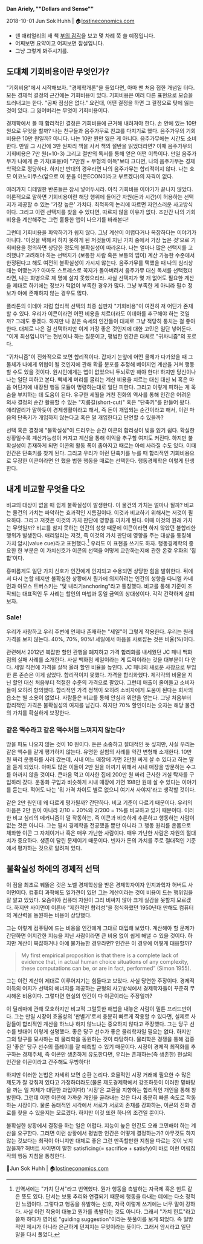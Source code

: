 **Dan Ariely, &quot;"Dollars and Sense&quot;"**

2018-10-01
Jun Sok Huhh | :house:[lostineconomics.com](http://lostineconomics.com)


* 댄 애리얼리의 새 책 [부의 감각](http://www.aladin.co.kr/shop/wproduct.aspx?ItemId=153434095)을 보고 몇 차례 쭉 쓸 예정입니다.  
* 어찌보면 요약이고 어찌보면 잡설입니다. 
* 그냥 그렇게 봐주시기를. 

## 도대체 기회비용이란 무엇인가? 

"기회비용"에서 시작해보자. "경제학개론"을 들었다면, 아마 맨 처음 접한 개념일 터다. 모든 경제적 결정의 근간에는 기회비용이 있다. 기회비용은 여러 다른 표현으로 모습을 드러내고는 한다. "공짜 점심은 없다." 요컨대, 어떤 결정을 하면 그 결정으로 탓에 잃는 것이 있다. 그 잃어버리는 무엇이 기회비용이다.  

경제학에서 볼 때 합리적인 결정은 기회비용에 근거해 내려져야 한다. 손 안에 있는 10만 원으로 무엇을 할까? 나는 친구들과 음주가무로 친교를 다지기로 했다. 음주가무의 기회비용은 10만 원일까? 아니다. 나는 10만 원만 잃은 게 아니다. 음주가무에는 시간도 소비한다. 만일 그 시간에 3만 원짜리 책을 사서 책의 절반을 읽었더라면? 이때 음주가무의 기회비용은 7만 원(=10-3)  그리고 절반의 독서를 통해 얻은 어떤 이득이다. 만일 음주가무가 나에게 준 가치(효용)이 "7만원 + 무형의 이득"보다 크다면, 나의 음주가무는 경제학적으로 정당하다. 하지만 반대의 경우라면 나의 음주가무는 합리적이지 않다. 나는 호모 이코노미쿠스(앞으로 이 분을 이콘ECON이라고 부르겠다)의 자격이 없다. 

여러가지 디테일한 반론들은 잠시 넣어두시라. 아직 기회비용 이야기가 끝나지 않았다. 이론적으로 말하면 기회비용이란 해당 행위에 들어간 자원(돈과 시간)이 허용하는 선택지가 제공할 수 있는 '가장 높은' 가치다. 최적화의 논리에 따르면 자연스러운 사고방식이다. 그리고 이런 선택지를 찾을 수 있다면, 따르지 않을 이유가 없다. 조만간 나의 기회비용을 계산해주는 그런 훌륭한 앱이 나오기를 바래본다! 

그런데 기회비용을 파악하기가 쉽지 않다. 그냥 계산이 어렵다거나 복잡하다는 이야기가 아니다. '이것을 택해서 하지 못하게 된 저것들이 지닌 가치 중에서 가장 높은 것'으로 기회비용을 정의하면 상당한 정도의 불확실성이 따라온다. 나는 얼마나 많은 선택지를 고려했나? 고려해야 하는 선택지가 (보통한 사람 혹은 보통의 앱이) 계산 가능한 수준에서 한정된다고 해도 여전히 불확실성이 가시지 않는다. 음주가무를 택했을 때 나의 심리상태는 어땠는가? 아마도 스트레스로 꼭지가 돌아버려서 음주가무 대신 독서를 선택했더라면, 나는 화병으로 제 명에 살지 못했으리라. 사실 선택지가 몇 개 없어도 필요한 계산을 제대로 하기에는 정보가 턱없이 부족한 경우가 많다. 그냥 부족한 게 아니라 필수 정보가 아예 존재하지 않는 경우도 많다. 

플라톤의 이데아 처럼 합리적 선택의 최종 심판자 "기회비용"이 여전히 저 어딘가 존재할 수 있다. 우리가 이콘이라면 어떤 비용을 치르더라도 이데아를 추구해야 하는 것일까? 그래도 좋겠다. 하지만 나 같은 속세의 인간들이 대체로 그냥 적당히 퉁치는 걸 좋아한다. 대체로 나은 걸 선택하지만 이게 가장 좋은 것인지에 대한 고민은 일단 넣어둔다. "이게 최선입니까"는 현빈이나 하는 질문이고, 평범한 인간은 대체로 "귀차니즘"의 포로다. 

"귀차니즘"이 진화적으로 보면 합리적이다. 갑자기 눈앞에 어떤 물체가 다가왔을 때 그 물체가 나에게 위협이 될 것인지에 관해 확률 분포를 추정해 베이지언 계산을 거쳐 행동할 수도 있을 것이다. 원시인에게는 앱이 없었으니 두뇌로만 해야 한다! 하지만 당신이나 나는 일단 피하고 본다. 빡세게 머리를 굴리는 계산 비용을 치르는 대신 대신 뇌 혹은 마음 어딘가에 내장된 행동 모듈이 명령하는대로 일단 피한다. 그리고 이렇게 피하는 게 목숨을 부지하는 데 도움이 된다. 유구한 세월을 거친 진화의 역사를 통해 인간은 어려운 의사 결정의 순간 활용할 수 있는 "지름길(short-cut)" 혹은 "단축키"를 만들어 왔다. 애리얼리가 말하듯이 경제생활이라고 해서, 즉 돈이 개입되는 순간이라고 해서, 이런 마음의 단축키가 개입하지 않는다고 혹은 덜 개입한다고 단언할 수 있을까? 

선택 혹은 결정에 "불확실성"이 드리우는 순간 이콘의 합리성이 빛을 잃기 쉽다. 확실한 상황일수록 계산가능성이 커지고 계산을 통해 이익을 추구할 여지도 커진다. 하지만 불확실성이 존재하게 되면 이콘의 활동 폭이 좁아지고 때로는 아예 사라질 수도 있다. 이때 인간은 단축키를 찾게 된다. 그리고 우리가 이런 단축키를 누를 때 합리적인 기회비용으로 무장한 이콘이라면 안 했을 법한 행동을 때로는 선택한다. 행동경제학은 이렇게 탄생한다. 

## 내게 비교할 무엇을 다오  

비교의 대상이 없을 때 쉽게 불확실성이 발생한다. 이 물건의 가치는 얼마나 될까? 비교는 물건의 가치는 파악하는 효과적인 지름길이다. 이것과 비교하기 위해서는 저것이 필요하다. 그리고 저것은 이것의 가치 판단에 영향을 끼치게 된다. 이때 이것의 원래 가치는 무엇일까? 비교를 참지 못하는 인간의 성향 때문에 이콘이라면 하지 않았던 불합리한 행위가 발생한다. 애리얼리는 저것, 즉 이것의 가치 판단에 영향을 주는 대상을 통칭해 가치 암시(value cue)라고 표현했다.[^1] 우리도 이 표현을 쓰기도 하자. 행동경제학의 중요한 한 부분은 이 가치신호가 이콘의 선택을 어떻게 교란하는지에 관한 온갖 우화의 '집합'이다. 

[^1]: 번역서에는 "가치 단서"라고 번역했다. 뭔가 행동을 촉발하는 자극제 혹은 힌트 같은 뜻도 있다. 단서는 보통 추리와 연결되기 때문에 행동을 타내는 데에는 다소 정적인 느낌이다. 그렇다고 행동을 유발하는 신호, 자극 이렇게 쓰기에는 너무 말이 강하다. 사실 이런 작용이 대놓고 뭔가를 촉발하는 것도 아니다. 그래서 "가치 힌트"라고 쓸까 하다가 영어로 "guiding  suggestion"이라는 뜻풀이를 보게 되었다. 즉 일방적인 제시가 아니라 은근하게 던져지는 무엇이라는 뜻이다. 그래서 암시라고 일단 말을 다시 풀었다,

흥미롭게도 일단 가치 신호가 인간에게 인지되고 수용되면 상당한 힘을 발휘한다. 뒤에서 다시 논할 테지만 불확실한 상황에서 뭔가에 의지하려는 인간의 성향을 다니엘 카네먼과 아모스 트버스키는 "닻 내리기anchoring"라고 통칭했다. 비교를 통해 기준이 조작되는 대표적인 두 사례는 할인의 마법과 동일 금액의 상대성이다. 각각 간략하게 살펴보자. 

### Sale! 

 우리가 사랑하고 우리 주변에 언제나 존재하는 "세일"이 그렇게 작용한다. 우리는 원래 가격을 보지 않는다. 40%, 70%, 90%! 세일에서 마음을 사로잡는 것은 비율(%)이다. 

관련해서 2012년 복잡한 할인 관행을 폐지하고 가격 합리화를 내세웠던 JC 페니 백화점의 실패 사례를 소개한다. 사실 백화점 세일이라는 게 트릭이라는 것을 대부분이 다 안다. 세일 직전에 가격을 살짝 올려 할인 비율을 높인다. JC  페니의 새로운 사장으로 부임한 론 존슨은 이게 싫었다. 합리적이지 못했다. 가격을 합리화했다. 제각각의 비율을 지닌 할인 대신 처음부터 적절한 수준의 가격으로 팔았다. 그런데 매출이 줄어들고 소비자들이 오히려 항의했다. 합리적인 가격 정책이 오히려 소비자에게 도움이 된다는 회사의 읍소는 별 소용이 없었다. 사람들은 비교를 통해 안심과 위안을 얻는다. 그냥 처음부터 합리적인 가격은 불확실성의 여지를 남긴다. 하지만 70% 할인이라는 숫자는 해당 물건의 가치를 확실하게 보장한다. 

### 같은 액수라고 같은 액수처럼 느껴지지 않는다?

땅을 파도 나오지 않는 것이 10 원이다. 돈은 소중하고 절대적인 듯 싶지만, 사실 우리는 같은 액수를 같게 평가하지 않는다. 유명한 실험의 사례를 약간 변형해 소개한다. 10만 원 짜리 운동화를 사러 갔는데,  시내 어느 매장에 가면 2만원 싸게 살 수 있다고 하는 말을 듣게 되었다. 아마도 많은 이들이 2만 원을 아끼기 위해서 시내 매장을 방문하는 수고를 아까지 않을 것이다. 큰마음 먹고 이사한 집에 200만 원 짜리 근사한 거실 탁자를 구입하러 갔다. 운동화 구입과 비슷하게 시내 매장에 가면 198만 원에 살 수 있다는 이야기를 듣는다. 적어도 나는 '뭐 가격 차이도 별로 없으니 여기서 사야지'라고 생각할 것이다. 

같은 2만 원인데 왜 다르게 평가될까? 간단하다. 비교 기준이 다르기 때문이다. 우리의 마음은 2만 원이 아니라 2/10 = 20%와 2/200 = 1%를 비교하고 있기 때문이다. 이러한 비교 심리의 메커니즘이 덜 작동하는, 즉 이콘과 비슷하게 추론하고 행동하는 사람이 없는 것은 아니다. 그는 필시 경제학을 전공했을 뿐만 아니라 그 행동 원리를 온몸으로 체화한 이콘 그 자체이거나 혹은 매우 가난한 사람이다. 매우 가난한 사람은 자원의 절대치가 중요하다. 생존이 달린 문제이기 때문이다. 빈자가 돈의 가치를 주로 절대적인 기준에서 평가하는 것으로 알려져 있다. 

## 불확실성 하에의 경제적 선택 

이 점을 최초로 꿰뚫은 것은 노벨 경제학상을 받은 경제학자이자 인지과학자 허버트 사이먼이다. 컴퓨터 과학에도 일가견이 있던 그는 계산이라는 것이 비용이 드는 행위임을 잘 알고 있었다. 요즘이야 컴퓨터 자원이 그리 비싸지 않아 크게 실감을 못할지 모르겠다. 하지만 사이먼이 이른바 "제한적인 합리성"을 정식화했던 1950년대 만해도 컴퓨터의 계산력을 동원하는 비용이 상당했다. 

그는 이렇게 컴퓨팅에 드는 비용을 인간에게 그대로 대입해 보았다. 계산해야 할 문제가 간단하면 어지간한 지능을 지닌 사람이라면 큰 비용 없이 쉽게 해낼 수 있을 것이다. 하지만 계산이 복잡하거나 아예 불가능한 경우라면? 인간은 이 경우에 어떻게 대응할까? 

> My first empirical proposition is that there is a complete lack of evidence that, in actual human choice situations of any complexity, these computations can be, or are in fact, performed” (Simon 1955).

그는 이런 계산이 제대로 이루어지기는 힘들다고 보았다. 사실 당연한 주장이다. 경제적 이득의 여지가 선택의 에너지를 제공하는 균형의 사고방식에서 경제학자들이 꾸준히 무시해온 비용이다. 그렇다면 현실의 인간이 다 이콘이라는 주장일까? 

이 딜레마에 관해 모호하지만 비교적 그럴듯한 해법을 내놓은 사람이 밀튼 프리드만이다. 그는 만일 시장이 효율성의 '판별기'로서 충분히 빠르게 작용할 수 있다면, 실제로 사람들이 합리적인 계산을 하느냐 하지 않느냐는 중요하지 않다고 주장했다. 그는 당구 선수를 빗대어 이렇게 설명했다. 좋은 당구 선수가 좋은 물리학자일 필요는 없다. 하지만 그의 당구를 묘사하는 데 물리학을 동원하는 것이 타당하다. 물리학은 경쟁을 통해 검증된 '좋은' 당구 선수의 플레이를 잘 예측할 수 있기 때문이다. 시장이 경제적 최적화를 추구하는 경제주체, 즉 이콘만 생존하게 유도한다면, 우리는 존재하는(즉 생존한) 현실의 인간을 이콘이라고 간주해도 무방하다! 

하지만 이러한 논법은 자세히 보면 순환 논리다. 효율적인 시장 거래에 필요한 수 많은 제도가 잘 갖춰져 있다고 가정하더라도(물론 제도경제학에서 강조하듯이 이러한 밑바탕을 까는 일 자체가 대단한 과업이다!) '시장'은 교환을 지향하는 합리적인 개인을 통해 창발한다. 그런데 이런 이콘에 가까운 개인을 골라내는 것은 다시 충분히 빠른 속도로 작동하는 시장이다. 물론 동태적인 시각에서 서로가 서로의 존재를 강화하는, 이콘의 진화 경로를 찾을 수 있을지는 모르겠다. 하지만 이것 또한 하나의 조건일 뿐이다. 

불확실한 상황에서 결정을 하는 일은 어렵다. 지능이 높은 인간도 오래 고민해야 하는 계산을 요구한다. 그러면 이런 상황에서 평범한 인간은 어떻게 결정하는가? 아무것도 하지 않는 것보다는 최적이 아니지만 대체로 좋은 그런 만족할만한 지침을 따르는 것이 낫지 않을까? 허버트 사이먼이 말한 satisficing(= sacrifice + satisfy)이 바로 이런 어림짐작의 행동 지침을 통칭한다.

:feet:Jun Sok Huhh | :house:[lostineconomics.com](http://lostineconomics.com)
<!--stackedit_data:
eyJoaXN0b3J5IjpbNTQwNzc2MjcxLDIxMjQyMjcyNDAsMTQ2ND
AzMzEwLDEyOTQ3MzQyODcsLTI3MTQ2NzMwMSwtMTg5ODg0NDgx
MywxMTgwNDc0OTM1LDY2MzgyMTkyOCwtMTM3OTQzNTcwOCwxMz
U2ODQ1ODcyLC0yMDI4OTE2NTcwLC0yNzUxMjA4MDksMTM1Njg0
NTg3MiwzMTAyOTIyMDgsMTM1Njg0NTg3MiwzMTAyOTIyMDgsMT
M1Njg0NTg3Ml19
-->